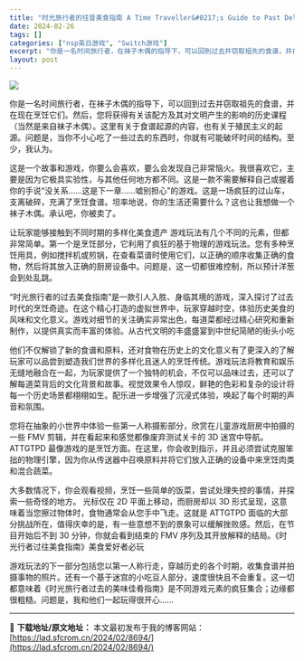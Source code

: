 ```yaml
---
title: "时光旅行者的往昔美食指南 A Time Traveller&#8217;s Guide to Past Delicacies Switch NSP英文版分享"
date: 2024-02-26
tags: []
categories: ["nsp英日游戏", "Switch游戏"]
excerpt: "你是一名时间旅行者，在袜子木偶的指导下，可以回到过去并窃取祖先的食谱，并在现在烹饪它们。然后，您将获得有关该配方及其对文明产生的影响的历史课程（当然是来自袜子木偶）。这里有关于食谱起源的内容，也有关于殖民主义的起源。问题是，当你不小心吃了一些过去的东西时，你就有可能破坏时间的结构。至少，我认为。 这&hellip;"
layout: post
---
```


<img class="aligncenter" src="https://img-eshop.cdn.nintendo.net/i/f92a87f1d4cc8bfecb629887a934092865bd56baf67fe4b19fa987fefedd1f3d.jpg?w=1000" />

你是一名时间旅行者，在袜子木偶的指导下，可以回到过去并窃取祖先的食谱，并在现在烹饪它们。然后，您将获得有关该配方及其对文明产生的影响的历史课程（当然是来自袜子木偶）。这里有关于食谱起源的内容，也有关于殖民主义的起源。问题是，当你不小心吃了一些过去的东西时，你就有可能破坏时间的结构。至少，我认为。

这是一个故事和游戏，你要么会喜欢，要么会发现自己非常恼火。我很喜欢它，主要是因为它极具实验性，与其他任何地方都不同。这是一款不需要解释自己或握着你的手说“没关系......这是下一章......嘘别担心”的游戏。这是一场疯狂的过山车，支离破碎，充满了烹饪食谱。坦率地说，你的生活还需要什么？这也让我想做一个袜子木偶。承认吧，你被卖了。

让玩家能够接触到不同时期的多样化美食遗产
游戏玩法有几个不同的元素，但都非常简单。第一个是烹饪部分，它利用了疯狂的基于物理的游戏玩法。您有多种烹饪用具，例如搅拌机或煎锅，在查看菜谱时使用它们，以正确的顺序收集正确的食物，然后将其放入正确的厨房设备中。问题是，这一切都很难控制，所以预计洋葱会到处乱跳。

“时光旅行者的过去美食指南”是一款引人入胜、身临其境的游戏，深入探讨了过去时代的烹饪奇迹。在这个精心打造的虚拟世界中，玩家穿越时空，体验历史美食的风味和文化意义。游戏对细节的关注确实非常出色，每道菜都经过精心研究和重新制作，以提供真实而丰富的体验。从古代文明的丰盛盛宴到中世纪简陋的街头小吃

他们不仅解锁了新的食谱和原料，还对食物在历史上的文化意义有了更深入的了解
玩家可以品尝到塑造我们世界的多样化且迷人的烹饪传统。游戏玩法将教育和娱乐无缝地融合在一起，为玩家提供了一个独特的机会，不仅可以品味过去，还可以了解每道菜背后的文化背景和故事。视觉效果令人惊叹，鲜艳的色彩和复杂的设计将每一个历史场景都栩栩如生。配乐进一步增强了沉浸式体验，唤起了每个时期的声音和氛围。

您将在抽象的小世界中体验一些第一人称摄影部分，欣赏在儿童游戏厨房中拍摄的一些 FMV 剪辑，并在看起来和感觉都像废弃测试关卡的 3D 迷宫中导航。ATTGTPD 最像游戏的是烹饪方面。在这里，你会收到指示，并且必须尝试克服笨拙的物理引擎，因为你从传送器中召唤原料并将它们放入正确的设备中来烹饪肉类和混合蔬菜。

大多数情况下，你会观看视频，烹饪一些简单的饭菜，尝试处理失控的事情，并探索一些奇怪的地方。
光标仅在 2D 平面上移动，而厨房却以 3D 形式呈现，这意味着当您擦过物体时，食物通常会从您手中飞走。这就是 ATTGTPD 面临的大部分挑战所在，值得庆幸的是，有一些意想不到的景象可以缓解挫败感。然后，在节目开始后不到 30 分钟，你就会看到结束的 FMV 序列及其开放解释的结局。《时光行者过往美食指南》美食爱好者必玩

游戏玩法的下一部分包括您以第一人称行走，穿越历史的各个时期，收集食谱并拍摄事物的照片。还有一个基于迷宫的小吃豆人部分，速度很快且不会重复。这一切都意味着《时光旅行者过去的美味佳肴指南》是不同游戏元素的疯狂集合；边缘都很粗糙。问题是，我和他们一起玩得很开心……

---
📖 **下载地址/原文地址：** 本文最初发布于我的博客网站：[https://lad.sfcrom.cn/2024/02/8694/](https://lad.sfcrom.cn/2024/02/8694/)
